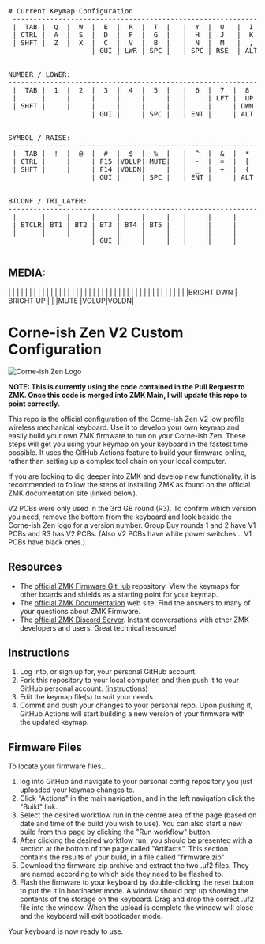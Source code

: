 <pre>
# Current Keymap Configuration  
 -----------------------------------------------------------------------------------------  
 |  TAB |  Q  |  W  |  E  |  R  |  T  |   |  Y  |  U   |  I  |  O  |  P  | BKSP |  
 | CTRL |  A  |  S  |  D  |  F  |  G  |   |  H  |  J   |  K  |  L  |  ;  |  '   |  
 | SHFT |  Z  |  X  |  C  |  V  |  B  |   |  N  |  M   |  ,  |  .  |  /  | SHFT |  
                    | GUI | LWR | SPC |   | SPC | RSE  | ALT |  
  
  
NUMBER / LOWER:  
-----------------------------------------------------------------------------------------  
 |  TAB |  1  |  2  |  3  |  4  |  5  |   |  6  |  7  |  8  |  9  |  0  | BKSP |  
 |      |     |     |     |     |     |   |     | LFT |  UP | RGT |     |      |  
 | SHFT |     |     |     |     |     |   |     |     | DWN |     |     | ESC  |  
                    | GUI |     | SPC |   | ENT |     | ALT |  
  
  
SYMBOL / RAISE:  
 -----------------------------------------------------------------------------------------  
 |  TAB |  !  |  @  |  #  |  $  |  %  |   |  ^  |  &  |  *  |  (  |  )  | BKSP |  
 | CTRL |     |     | F15 |VOLUP| MUTE|   |  -  |  =  |  [  |  ]  |  \  |  `   |  
 | SHFT |     |     | F14 |VOLDN|     |   |  _  |  +  |  {  |  }  | "|" |  ~   |  
                    | GUI |     | SPC |   | ENT |     | ALT |  

   
BTCONF / TRI_LAYER:  
-----------------------------------------------------------------------------------------  
 |      |     |     |     |     |     |   |     |     |     |     |     |      |  
 | BTCLR| BT1 | BT2 | BT3 | BT4 | BT5 |   |     |     |     |     |     |      |  
 |      |     |     |     |     |     |   |     |     |     |     |     |      |  
                    | GUI |     |     |   |     |     |     |  
  </pre>

MEDIA: 
-----------------------------------------------------------------------------------------
|      |     |     |     |     |     |   |     |     |     |     |     |      |
|      |     |     |     |     |     |   |     |     |     |     |     |      |
|      |     |     |     |     |     |   |     |     |     |     |     |      |
       |BRIGHT DWN | BRIGHT UP |     |   |MUTE |VOLUP|VOLDN|
  

# Corne-ish Zen V2 Custom Configuration

![Corne-ish Zen Logo](img/Zen_R3_sticker.png)

**NOTE: This is currently using the code contained in the Pull Request to ZMK. Once this code is merged into ZMK Main, I will update this repo to point correctly.**

This repo is the official configuration of the Corne-ish Zen V2 low profile wireless mechanical keyboard. Use it to develop your own keymap and easily build your own ZMK firmware to run on your Corne-ish Zen. These steps will get you using your keymap on your keyboard in the fastest time possible. It uses the GitHub Actions feature to build your firmware online, rather than setting up a complex tool chain on your local computer.

If you are looking to dig deeper into ZMK and develop new functionality, it is recommended to follow the steps of installing ZMK as found on the official ZMK documentation site (linked below).

V2 PCBs were only used in the 3rd GB round (R3). To confirm which version you need, remove the bottom from the keyboard and look beside the Corne-ish Zen logo for a version number. Group Buy rounds 1 and 2 have V1 PCBs and R3 has V2 PCBs. (Also V2 PCBs have white power switches... V1 PCBs have black ones.)

## Resources

- The [official ZMK Firmware GitHub](https://github.com/zmkfirmware/zmk) repository. View the keymaps for other boards and shields as a starting point for your keymap.
- The [official ZMK Documentation](https://zmk.dev/docs) web site. Find the answers to many of your questions about ZMK Firmware.
- The [official ZMK Discord Server](https://discord.gg/8cfMkQksSB). Instant conversations with other ZMK developers and users. Great technical resource!

## Instructions

1. Log into, or sign up for, your personal GitHub account.
2. Fork this repository to your local computer, and then push it to your GitHub personal account. ([instructions](https://docs.github.com/en/get-started/quickstart/fork-a-repo))
3. Edit the keymap file(s) to suit your needs
4. Commit and push your changes to your personal repo. Upon pushing it, GitHub Actions will start building a new version of your firmware with the updated keymap.

## Firmware Files

To locate your firmware files...

1. log into GitHub and navigate to your personal config repository you just uploaded your keymap changes to.
2. Click "Actions" in the main navigation, and in the left navigation click the "Build" link.
3. Select the desired workflow run in the centre area of the page (based on date and time of the build you wish to use). You can also start a new build from this page by clicking the "Run workflow" button.
4. After clicking the desired workflow run, you should be presented with a section at the bottom of the page called "Artifacts". This section contains the results of your build, in a file called "firmware.zip"
5. Download the firmware zip archive and extract the two .uf2 files. They are named according to which side they need to be flashed to.
6. Flash the firmware to your keyboard by double-clicking the reset button to put the it in bootloader mode. A window should pop up showing the contents of the storage on the keyboard. Drag and drop the correct .uf2 file into the window. When the upload is complete the window will close and the keyboard will exit bootloader mode.

Your keyboard is now ready to use.
